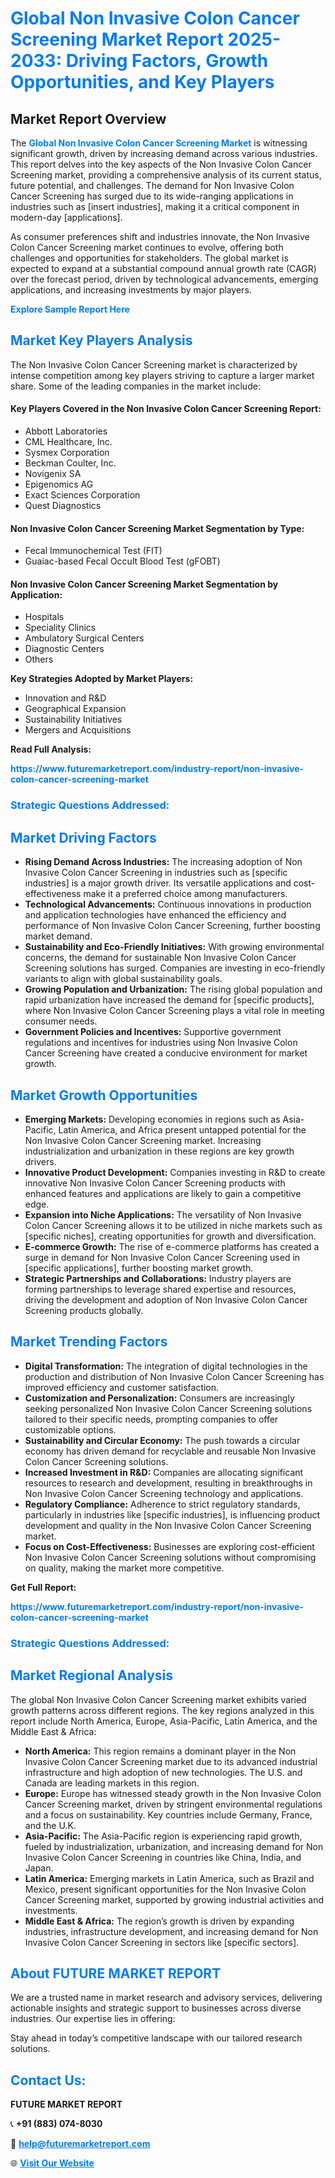 <h1 style="color: #007BFF;">Global Non Invasive Colon Cancer Screening Market Report 2025-2033: Driving Factors, Growth Opportunities, and Key Players</h1>

<section id="overview">
<h2>Market Report Overview</h2>
<p>The <a href="https://www.futuremarketreport.com/industry-report/non-invasive-colon-cancer-screening-market" style="color: #007BFF; text-decoration: none;"><strong>Global Non Invasive Colon Cancer Screening Market</strong></a> is witnessing significant growth, driven by increasing demand across various industries. This report delves into the key aspects of the Non Invasive Colon Cancer Screening market, providing a comprehensive analysis of its current status, future potential, and challenges. The demand for Non Invasive Colon Cancer Screening has surged due to its wide-ranging applications in industries such as [insert industries], making it a critical component in modern-day [applications].</p>
<p>As consumer preferences shift and industries innovate, the Non Invasive Colon Cancer Screening market continues to evolve, offering both challenges and opportunities for stakeholders. The global market is expected to expand at a substantial compound annual growth rate (CAGR) over the forecast period, driven by technological advancements, emerging applications, and increasing investments by major players.</p>
</section>

<section id="overview">
<p><a href="https://www.futuremarketreport.com/request-sample/reportId=79832" style="color: #007BFF; text-decoration: none;"><strong>Explore Sample Report Here</strong></a></p>
</section>

<section id="key-players">
<h2 style="color: #007BFF;">Market Key Players Analysis</h2>
<p>The Non Invasive Colon Cancer Screening market is characterized by intense competition among key players striving to capture a larger market share. Some of the leading companies in the market include:</p>
<h4>Key Players Covered in the Non Invasive Colon Cancer Screening Report:</h4>
<ul><li>Abbott Laboratories</li><li>CML Healthcare, Inc.</li><li>Sysmex Corporation</li><li>Beckman Coulter, Inc.</li><li>Novigenix SA</li><li>Epigenomics AG</li><li>Exact Sciences Corporation</li><li>Quest Diagnostics</li></ul>
<h4>Non Invasive Colon Cancer Screening Market Segmentation by Type:</h4>
<ul><li>Fecal Immunochemical Test (FIT)</li><li>Guaiac-based Fecal Occult Blood Test (gFOBT)</li></ul>

<h4>Non Invasive Colon Cancer Screening Market Segmentation by Application:</h4>
<ul><li>Hospitals</li><li>Speciality Clinics</li><li>Ambulatory Surgical Centers</li><li>Diagnostic Centers</li><li>Others</li></ul>
<p><strong>Key Strategies Adopted by Market Players:</strong></p>
<ul>
<li>Innovation and R&D</li>
<li>Geographical Expansion</li>
<li>Sustainability Initiatives</li>
<li>Mergers and Acquisitions</li>
</ul>
</section>

<section>
<p><strong>Read Full Analysis: </strong></p><a href="https://www.futuremarketreport.com/industry-report/non-invasive-colon-cancer-screening-market" style="color: #007BFF; text-decoration: none;"><strong>https://www.futuremarketreport.com/industry-report/non-invasive-colon-cancer-screening-market</strong></a>
<h3 style="color: #007BFF;">Strategic Questions Addressed:</h3>
</section>

<section id="driving-factors">
<h2 style="color: #007BFF;">Market Driving Factors</h2>
<ul>
<li><strong>Rising Demand Across Industries:</strong> The increasing adoption of Non Invasive Colon Cancer Screening in industries such as [specific industries] is a major growth driver. Its versatile applications and cost-effectiveness make it a preferred choice among manufacturers.</li>
<li><strong>Technological Advancements:</strong> Continuous innovations in production and application technologies have enhanced the efficiency and performance of Non Invasive Colon Cancer Screening, further boosting market demand.</li>
<li><strong>Sustainability and Eco-Friendly Initiatives:</strong> With growing environmental concerns, the demand for sustainable Non Invasive Colon Cancer Screening solutions has surged. Companies are investing in eco-friendly variants to align with global sustainability goals.</li>
<li><strong>Growing Population and Urbanization:</strong> The rising global population and rapid urbanization have increased the demand for [specific products], where Non Invasive Colon Cancer Screening plays a vital role in meeting consumer needs.</li>
<li><strong>Government Policies and Incentives:</strong> Supportive government regulations and incentives for industries using Non Invasive Colon Cancer Screening have created a conducive environment for market growth.</li>
</ul>
</section>

<section id="growth-opportunities">
<h2 style="color: #007BFF;">Market Growth Opportunities</h2>
<ul>
<li><strong>Emerging Markets:</strong> Developing economies in regions such as Asia-Pacific, Latin America, and Africa present untapped potential for the Non Invasive Colon Cancer Screening market. Increasing industrialization and urbanization in these regions are key growth drivers.</li>
<li><strong>Innovative Product Development:</strong> Companies investing in R&D to create innovative Non Invasive Colon Cancer Screening products with enhanced features and applications are likely to gain a competitive edge.</li>
<li><strong>Expansion into Niche Applications:</strong> The versatility of Non Invasive Colon Cancer Screening allows it to be utilized in niche markets such as [specific niches], creating opportunities for growth and diversification.</li>
<li><strong>E-commerce Growth:</strong> The rise of e-commerce platforms has created a surge in demand for Non Invasive Colon Cancer Screening used in [specific applications], further boosting market growth.</li>
<li><strong>Strategic Partnerships and Collaborations:</strong> Industry players are forming partnerships to leverage shared expertise and resources, driving the development and adoption of Non Invasive Colon Cancer Screening products globally.</li>
</ul>
</section>

<section id="trending-factors">
<h2 style="color: #007BFF;">Market Trending Factors</h2>
<ul>
<li><strong>Digital Transformation:</strong> The integration of digital technologies in the production and distribution of Non Invasive Colon Cancer Screening has improved efficiency and customer satisfaction.</li>
<li><strong>Customization and Personalization:</strong> Consumers are increasingly seeking personalized Non Invasive Colon Cancer Screening solutions tailored to their specific needs, prompting companies to offer customizable options.</li>
<li><strong>Sustainability and Circular Economy:</strong> The push towards a circular economy has driven demand for recyclable and reusable Non Invasive Colon Cancer Screening solutions.</li>
<li><strong>Increased Investment in R&D:</strong> Companies are allocating significant resources to research and development, resulting in breakthroughs in Non Invasive Colon Cancer Screening technology and applications.</li>
<li><strong>Regulatory Compliance:</strong> Adherence to strict regulatory standards, particularly in industries like [specific industries], is influencing product development and quality in the Non Invasive Colon Cancer Screening market.</li>
<li><strong>Focus on Cost-Effectiveness:</strong> Businesses are exploring cost-efficient Non Invasive Colon Cancer Screening solutions without compromising on quality, making the market more competitive.</li>
</ul>
</section>

<section>
<p><strong>Get Full Report: </strong></p><a href="https://www.futuremarketreport.com/industry-report/non-invasive-colon-cancer-screening-market" style="color: #007BFF; text-decoration: none;"><strong>https://www.futuremarketreport.com/industry-report/non-invasive-colon-cancer-screening-market</strong></a>
<h3 style="color: #007BFF;">Strategic Questions Addressed:</h3>
</section>


<section id="regional-analysis">
<h2 style="color: #007BFF;">Market Regional Analysis</h2>
<p>The global Non Invasive Colon Cancer Screening market exhibits varied growth patterns across different regions. The key regions analyzed in this report include North America, Europe, Asia-Pacific, Latin America, and the Middle East & Africa:</p>
<ul>
<li><strong>North America:</strong> This region remains a dominant player in the Non Invasive Colon Cancer Screening market due to its advanced industrial infrastructure and high adoption of new technologies. The U.S. and Canada are leading markets in this region.</li>
<li><strong>Europe:</strong> Europe has witnessed steady growth in the Non Invasive Colon Cancer Screening market, driven by stringent environmental regulations and a focus on sustainability. Key countries include Germany, France, and the U.K.</li>
<li><strong>Asia-Pacific:</strong> The Asia-Pacific region is experiencing rapid growth, fueled by industrialization, urbanization, and increasing demand for Non Invasive Colon Cancer Screening in countries like China, India, and Japan.</li>
<li><strong>Latin America:</strong> Emerging markets in Latin America, such as Brazil and Mexico, present significant opportunities for the Non Invasive Colon Cancer Screening market, supported by growing industrial activities and investments.</li>
<li><strong>Middle East & Africa:</strong> The region’s growth is driven by expanding industries, infrastructure development, and increasing demand for Non Invasive Colon Cancer Screening in sectors like [specific sectors].</li>
</ul>
</section>

<footer>
<h2 style="color: #007BFF;">About FUTURE MARKET REPORT</h2>
<p>We are a trusted name in market research and advisory services, delivering actionable insights and strategic support to businesses across diverse industries. Our expertise lies in offering:</p>

<p>Stay ahead in today’s competitive landscape with our tailored research solutions.</p>

<h2 style="color: #007BFF;">Contact Us:</h2>
<p><strong>FUTURE MARKET REPORT</strong></p>
<p>📞 <strong>+91 (883) 074-8030</strong></p>
<p>📧 <strong><a href="mailto:help@futuremarketreport.com" style="color: #007BFF;">help@futuremarketreport.com</a></strong></p>
<p>🌐 <strong><a href="https://www.futuremarketreport.com/" style="color: #007BFF;">Visit Our Website</a></strong></p>
</footer>
